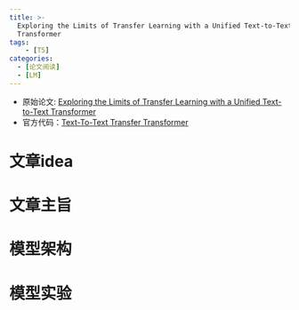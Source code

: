 ```yaml
---
title: >-
  Exploring the Limits of Transfer Learning with a Unified Text-to-Text
  Transformer
tags: 
    - [T5]
categories: 
  - [论文阅读]
  - [LM]
---
```


* 原始论文: [Exploring the Limits of Transfer Learning with a Unified Text-to-Text Transformer](https://arxiv.org/abs/1910.10683)
* 官方代码：[Text-To-Text Transfer Transformer](https://github.com/google-research/text-to-text-transfer-transformer)

# 文章idea
# 文章主旨
# 模型架构
# 模型实验
